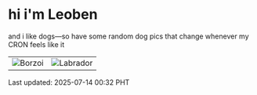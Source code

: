 # hi i'm Leoben

and i like dogs—so have some random dog pics that change whenever my CRON feels like it

|  |  |
|--------|----------|
| ![Borzoi](https://random-dog-vercel.vercel.app/api/random-borzoi?v=1752424345) | ![Labrador](https://random-dog-vercel.vercel.app/api/random-labrador?v=1752424345) |

Last updated: 2025-07-14 00:32 PHT
